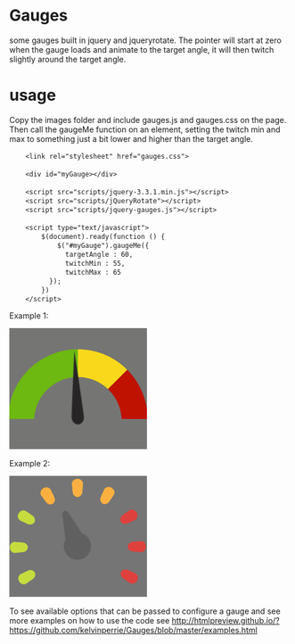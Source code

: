 # Gauges
some gauges built in jquery and jqueryrotate. The pointer will start at zero when the gauge loads and animate to the target angle, it will then twitch slightly around the target angle.

# usage

Copy the images folder and include gauges.js and gauges.css on the page. Then call the gaugeMe function on an element, setting the twitch min and max to something just a bit lower and higher than the target angle.

```
    <link rel="stylesheet" href="gauges.css">
    
    <div id="myGauge></div>
    
    <script src="scripts/jquery-3.3.1.min.js"></script>
    <script src="scripts/jQueryRotate"></script>
    <script src="scripts/jquery-gauges.js"></script>

    <script type="text/javascript">
        $(document).ready(function () {
            $("#myGauge").gaugeMe({
              targetAngle : 60,
              twitchMin : 55,
              twitchMax : 65
          });
        })
    </script>
```

Example 1:

![Example 1](GaugeExample1.gif?raw=true "Example 1")

Example 2:

![Example 2](GaugeExample2.gif?raw=true "Example 2")

To see available options that can be passed to configure a gauge and see more examples on how to use the code see http://htmlpreview.github.io/?https://github.com/kelvinperrie/Gauges/blob/master/examples.html
